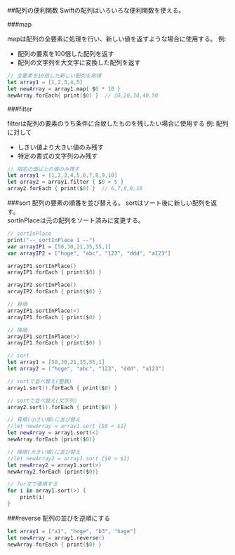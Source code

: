 ##配列の便利関数
Swiftの配列はいろいろな便利関数を使える。

###map

mapは配列の全要素に処理を行い、新しい値を返すような場合に使用する。
例: 

  * 配列の要素を100倍した配列を返す
  * 配列の文字列を大文字に変換した配列を返す

```swift
// 全要素を10倍した新しい配列を取得
let array1 = [1,2,3,4,5]
let newArray = array1.map{ $0 * 10 }
newArray.forEach{ print($0) }  // 10,20,30,40,50
```

###filter
<!-- filter:: -->
filterは配列の要素のうち条件に合致したものを残したい場合に使用する
例: 配列に対して

  * しきい値より大きい値のみ残す
  * 特定の書式の文字列のみ残す

```swift
// 指定の値以上の値のみ残す
let array1 = [1,2,3,4,5,6,7,8,9,10]
let array2 = array1.filter { $0 > 5 }
array2.forEach { print($0) }  // 6,7,8,9,10
```

###sort 
配列の要素の順番を並び替える。
sortはソート後に新しい配列を返す。  
sortInPlaceは元の配列をソート済みに変更する。  

```swift
// sortInPlace
print("-- sortInPlace 1 --")
var arrayIP1 = [50,30,21,35,55,1]
var arrayIP2 = ["hoge", "abc", "123", "ddd", "a123"]

arrayIP1.sortInPlace()
arrayIP1.forEach { print($0) }

arrayIP2.sortInPlace()
arrayIP2.forEach { print($0) }

// 昇順
arrayIP1.sortInPlace(<)
arrayIP1.forEach { print($0) }

// 降順
arrayIP1.sortInPlace(>)
arrayIP1.forEach { print($0) }

// sort
let array1 = [50,30,21,35,55,1]
let array2 = ["hoge", "abc", "123", "ddd", "a123"]

// sortで並べ替え(整数)
array1.sort().forEach { print($0) }

// sortで並べ替え(文字列)
array2.sort().forEach { print($0) }

// 昇順(小さい順)に並び替え
//let newArray = array1.sort {$0 < $1}
let newArray = array1.sort(<)
newArray.forEach {print($0)}

// 降順(大きい順)に並び替え
//let newArray2 = array1.sort {$0 > $1}
let newArray2 = array1.sort(>)
newArray2.forEach {print($0)}

// for文で使用する
for i in array1.sort(>) {
    print(i)
}

```

###reverse 
配列の並びを逆順にする

```swift
let array1 = ["a1", "hoge", "b3", "hage"]
let newArray = array1.reverse()
newArray.forEach { print($0) }

```